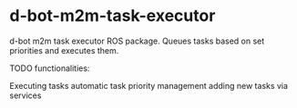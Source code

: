 # d-bot-m2m-task-executor
d-bot m2m task executor ROS package. Queues tasks based on set priorities and executes them.

TODO functionalities:

Executing tasks
automatic task priority management
adding new tasks via services